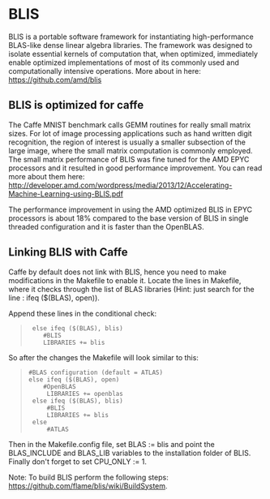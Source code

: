 # BLIS
BLIS is a portable software framework for instantiating high-performance BLAS-like dense linear algebra libraries. The framework was designed to isolate essential kernels of computation that, when optimized, immediately enable optimized implementations of most of its commonly used and computationally intensive operations. More about in here: https://github.com/amd/blis

## BLIS is optimized for caffe
The Caffe MNIST benchmark calls GEMM routines for really small matrix sizes. For lot of image processing applications such as hand written digit recognition, the region of interest is usually a smaller subsection of the large image, where the small matrix computation is commonly employed. The small matrix performance of BLIS was fine tuned for the AMD EPYC processors and it resulted in good performance improvement. You can read more about them here: http://developer.amd.com/wordpress/media/2013/12/Accelerating-Machine-Learning-using-BLIS.pdf

The performance improvement in using the AMD optimized BLIS in EPYC processors is about 18% compared to the base version of BLIS in single threaded configuration and it is faster than the OpenBLAS.

## Linking BLIS with Caffe
Caffe by default does not link with BLIS, hence you need to make modifications in the Makefile to enable it. Locate the lines in Makefile, where it checks through the list of BLAS libraries (Hint: just search for the line : ifeq ($(BLAS), open)).  

Append these lines in the conditional check:

>
>      else ifeq ($(BLAS), blis)
>         #BLIS
>         LIBRARIES += blis
> 

So after the changes the Makefile will look similar to this:

>
>     #BLAS configuration (default = ATLAS)
>     else ifeq ($(BLAS), open)
>         #OpenBLAS
>          LIBRARIES += openblas
>      else ifeq ($(BLAS), blis)
>          #BLIS
>          LIBRARIES += blis
>      else
>          #ATLAS 

Then in the Makefile.config file, set BLAS := blis and point the BLAS_INCLUDE and BLAS_LIB variables to the installation folder of BLIS. Finally don't forget to set  CPU_ONLY := 1.

Note:
To build BLIS perform the following steps: https://github.com/flame/blis/wiki/BuildSystem.